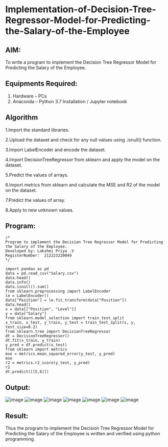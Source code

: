 # Implementation-of-Decision-Tree-Regressor-Model-for-Predicting-the-Salary-of-the-Employee

## AIM:
To write a program to implement the Decision Tree Regressor Model for Predicting the Salary of the Employee.

## Equipments Required:
1. Hardware – PCs
2. Anaconda – Python 3.7 Installation / Jupyter notebook

## Algorithm
1.Import the standard libraries.

2.Upload the dataset and check for any null values using .isnull() function.

3.Import LabelEncoder and encode the dataset.

4.Import DecisionTreeRegressor from sklearn and apply the model on the dataset.

5.Predict the values of arrays.

6.Import metrics from sklearn and calculate the MSE and R2 of the model on the dataset.

7.Predict the values of array.

8.Apply to new unknown values.

## Program:
```
/*
Program to implement the Decision Tree Regressor Model for Predicting the Salary of the Employee.
Developed by: Lakshmi Priya .V
RegisterNumber:  212223220049
*/
```
```
import pandas as pd
data = pd.read_csv("Salary.csv")
data.head()
data.info()
data.isnull().sum()
from sklearn.preprocessing import LabelEncoder
le = LabelEncoder()
data["Position"] = le.fit_transform(data["Position"])
data.head()
x = data[["Position", "Level"]]
y = data["Salary"]
from sklearn.model_selection import train_test_split
x_train, x_test, y_train, y_test = train_test_split(x, y, test_size=0.2)
from sklearn.tree import DecisionTreeRegressor
dt = DecisionTreeRegressor()
dt.fit(x_train, y_train)
y_pred = df.predict(x_test)
from sklearn import metrics
mse = metrics.mean_squared_error(y_test, y_pred)
mse
r2 = metrics.r2_score(y_test, y_pred)
r2
dt.predict([[5,6]])
```

## Output:
![image](https://github.com/user-attachments/assets/c048a389-6060-4aa1-9a91-3ff24f48527e)
![image](https://github.com/user-attachments/assets/a654279c-941b-4fee-adb0-db6d0aad8af5)
![image](https://github.com/user-attachments/assets/8c3a17d9-4015-4426-88e4-a227606d140a)
![image](https://github.com/user-attachments/assets/1fd09751-544a-4095-b319-4e2f0d218a68)
![image](https://github.com/user-attachments/assets/981b881d-0667-44e5-8857-d501572cf619)
![image](https://github.com/user-attachments/assets/253e1ae8-19b0-4643-a99c-cd7e08bc6ddb)
![image](https://github.com/user-attachments/assets/20ae79c3-5038-4ade-b4d0-3ef72255286e)


## Result:
Thus the program to implement the Decision Tree Regressor Model for Predicting the Salary of the Employee is written and verified using python programming.
